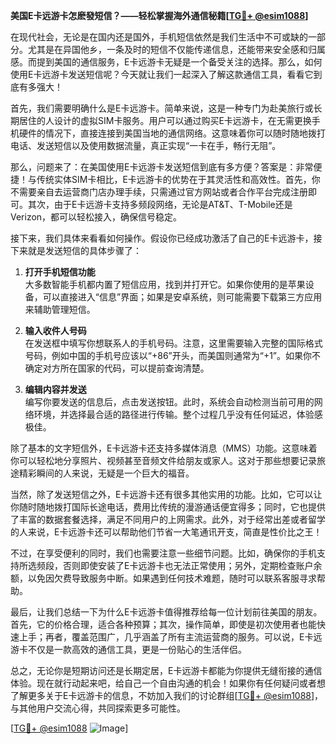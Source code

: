 **美国E卡远游卡怎麽發短信？——轻松掌握海外通信秘籍[[TG💪+ @esim1088](https://t.me/s/esim1088)]**

在现代社会，无论是在国内还是国外，手机短信依然是我们生活中不可或缺的一部分。尤其是在异国他乡，一条及时的短信不仅能传递信息，还能带来安全感和归属感。而提到美国的通信服务，E卡远游卡无疑是一个备受关注的选择。那么，如何使用E卡远游卡发送短信呢？今天就让我们一起深入了解这款通信工具，看看它到底有多强大！

首先，我们需要明确什么是E卡远游卡。简单来说，这是一种专门为赴美旅行或长期居住的人设计的虚拟SIM卡服务。用户可以通过购买E卡远游卡，在无需更换手机硬件的情况下，直接连接到美国当地的通信网络。这意味着你可以随时随地拨打电话、发送短信以及使用数据流量，真正实现“一卡在手，畅行无阻”。

那么，问题来了：在美国使用E卡远游卡发送短信到底有多方便？答案是：非常便捷！与传统实体SIM卡相比，E卡远游卡的优势在于其灵活性和高效性。首先，你不需要亲自去运营商门店办理手续，只需通过官方网站或者合作平台完成注册即可。其次，由于E卡远游卡支持多频段网络，无论是AT&T、T-Mobile还是Verizon，都可以轻松接入，确保信号稳定。

接下来，我们具体来看看如何操作。假设你已经成功激活了自己的E卡远游卡，接下来就是发送短信的具体步骤了：

1. **打开手机短信功能**  
   大多数智能手机都内置了短信应用，找到并打开它。如果你使用的是苹果设备，可以直接进入“信息”界面；如果是安卓系统，则可能需要下载第三方应用来辅助管理短信。

2. **输入收件人号码**  
   在发送框中填写你想联系人的手机号码。注意，这里需要输入完整的国际格式号码，例如中国的手机号应该以“+86”开头，而美国则通常为“+1”。如果你不确定对方所在国家的代码，可以提前查询清楚。

3. **编辑内容并发送**  
   编写你要发送的信息后，点击发送按钮。此时，系统会自动检测当前可用的网络环境，并选择最合适的路径进行传输。整个过程几乎没有任何延迟，体验感极佳。

除了基本的文字短信外，E卡远游卡还支持多媒体消息（MMS）功能。这意味着你可以轻松地分享照片、视频甚至音频文件给朋友或家人。这对于那些想要记录旅途精彩瞬间的人来说，无疑是一个巨大的福音。

当然，除了发送短信之外，E卡远游卡还有很多其他实用的功能。比如，它可以让你随时随地拨打国际长途电话，费用比传统的漫游通话便宜得多；同时，它也提供了丰富的数据套餐选择，满足不同用户的上网需求。此外，对于经常出差或者留学的人来说，E卡远游卡还可以帮助他们节省一大笔通讯开支，简直是性价比之王！

不过，在享受便利的同时，我们也需要注意一些细节问题。比如，确保你的手机支持所选频段，否则即使安装了E卡远游卡也无法正常使用；另外，定期检查账户余额，以免因欠费导致服务中断。如果遇到任何技术难题，随时可以联系客服寻求帮助。

最后，让我们总结一下为什么E卡远游卡值得推荐给每一位计划前往美国的朋友。首先，它的价格合理，适合各种预算；其次，操作简单，即使是初次使用者也能快速上手；再者，覆盖范围广，几乎涵盖了所有主流运营商的服务。可以说，E卡远游卡不仅是一款高效的通信工具，更是一份贴心的生活伴侣。

总之，无论你是短期访问还是长期定居，E卡远游卡都能为你提供无缝衔接的通信体验。现在就行动起来吧，给自己一个自由沟通的机会！如果你有任何疑问或者想了解更多关于E卡远游卡的信息，不妨加入我们的讨论群组[[TG💪+ @esim1088](https://t.me/s/esim1088)]，与其他用户交流心得，共同探索更多可能性。

[[TG💪+ @esim1088](https://t.me/s/esim1088) ![Image](https://i.postimg.cc/4NQfJmqS/Snipaste-2025-05-13-00-14-12.png)]